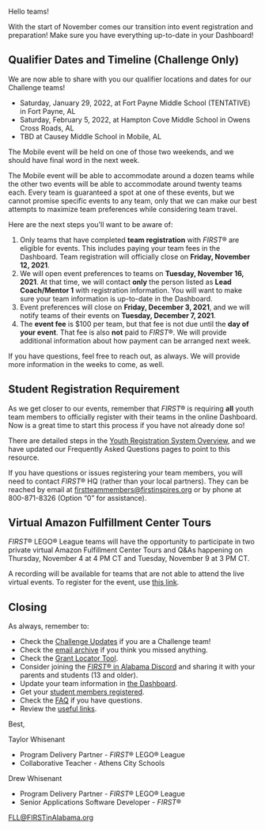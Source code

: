 Hello teams!

With the start of November comes our transition into event registration and preparation! Make sure you have everything up-to-date in your Dashboard!


## Qualifier Dates and Timeline (Challenge Only)

We are now able to share with you our qualifier locations and dates for our Challenge teams!
- Saturday, January 29, 2022, at Fort Payne Middle School (TENTATIVE) in Fort Payne, AL
- Saturday, February 5, 2022, at Hampton Cove Middle School in Owens Cross Roads, AL
- TBD at Causey Middle School in Mobile, AL

The Mobile event will be held on one of those two weekends, and we should have final word in the next week.

The Mobile event will be able to accommodate around a dozen teams while the other two events will be able to accommodate around twenty teams each. Every team is guaranteed a spot at one of these events, but we cannot promise specific events to any team, only that we can make our best attempts to maximize team preferences while considering team travel.

Here are the next steps you'll want to be aware of:
1. Only teams that have completed **team registration** with *FIRST*&reg; are eligible for events. This includes paying your team fees in the Dashboard. Team registration will officially close on **Friday, November 12, 2021**.
2. We will open event preferences to teams on **Tuesday, November 16, 2021**. At that time, we will contact **only** the person listed as **Lead Coach/Mentor 1** with registration information. You will want to make sure your team information is up-to-date in the Dashboard.
3. Event preferences will close on **Friday, December 3, 2021**, and we will notify teams of their events on **Tuesday, December 7, 2021**.
4. The **event fee** is \$100 per team, but that fee is not due until the **day of your event**. That fee is also **not** paid to *FIRST*&reg;. We will provide additional information about how payment can be arranged next week.

If you have questions, feel free to reach out, as always. We will provide more information in the weeks to come, as well.


## Student Registration Requirement

As we get closer to our events, remember that *FIRST*&reg; is requiring **all** youth team members to officially register with their teams in the online Dashboard. Now is a great time to start this process if you have not already done so!

There are detailed steps in the [Youth Registration System Overview](https://www.firstinspires.org/resource-library/youth-registration-system), and we have updated our Frequently Asked Questions pages to point to this resource.

If you have questions or issues registering your team members, you will need to contact *FIRST*&reg; HQ (rather than your local partners). They can be reached by email at firstteammembers@firstinspires.org or by phone at 800-871-8326 (Option “0”  for assistance).


## Virtual Amazon Fulfillment Center Tours

*FIRST*&reg; LEGO&reg; League teams will have the opportunity to participate in two private virtual Amazon Fulfillment Center Tours and Q&As happening on Thursday, November 4 at 4 PM CT and Tuesday, November 9 at 3 PM CT. 

A recording will be available for teams that are not able to attend the live virtual events. To register for the event, use [this link](https://register.gotowebinar.com/rt/6275823673488020496).


## Closing

As always, remember to:
- Check the [Challenge Updates](https://firstinspiresst01.blob.core.windows.net/first-forward/fll-challenge/fll-challenge-cargo-connect-challenge-updates.pdf) if you are a Challenge team!
- Check the [email archive](https://github.com/drewwhis/first-in-alabama/tree/main/2021-2022/email-blasts) if you think you missed anything.
- Check the [Grant Locator Tool](https://www.firstinspires.org/robotics/team-grants).
- Consider joining the [*FIRST*&reg; in Alabama Discord](http://discord.gg/7eyJvm3) and sharing it with your parents and students (13 and older).
- Update your team information in [the Dashboard](https://my.firstinspires.org/Dashboard/).
- Get your [student members registered](https://www.firstinspires.org/resource-library/youth-registration-system).
- Check the [FAQ](https://github.com/drewwhis/first-in-alabama/wiki/Frequently-Asked-Questions) if you have questions.
- Review the [useful links](https://github.com/drewwhis/first-in-alabama/wiki/Useful-Links).

Best,

Taylor Whisenant
- Program Delivery Partner - *FIRST*&reg; LEGO&reg; League
- Collaborative Teacher - Athens City Schools

Drew Whisenant
- Program Delivery Partner - *FIRST*&reg; LEGO&reg; League
- Senior Applications Software Developer - *FIRST*&reg;

FLL@FIRSTinAlabama.org
